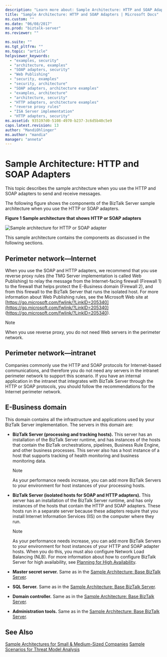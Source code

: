 ```yaml
---
description: "Learn more about: Sample Architecture: HTTP and SOAP Adapters"
title: "Sample Architecture: HTTP and SOAP Adapters | Microsoft Docs"
ms.custom: ""
ms.date: "06/08/2017"
ms.prod: "biztalk-server"
ms.reviewer: ""

ms.suite: ""
ms.tgt_pltfrm: ""
ms.topic: "article"
helpviewer_keywords:
  - "examples, security"
  - "architecture, examples"
  - "SOAP adapters, security"
  - "Web Publishing"
  - "security, examples"
  - "security, architecture"
  - "SOAP adapters, architecture examples"
  - "examples, architecture"
  - "architecture, security"
  - "HTTP adapters, architecture examples"
  - "reverse proxy rules"
  - "ISA Server implementation"
  - "HTTP adapters, security"
ms.assetid: 935197d0-5108-4970-b237-3c6d5b40c5e9
caps.latest.revision: 13
author: "MandiOhlinger"
ms.author: "mandia"
manager: "anneta"
---
```

# Sample Architecture: HTTP and SOAP Adapters
This topic describes the sample architecture when you use the HTTP and SOAP adapters to send and receive messages.

 The following figure shows the components of the BizTalk Server sample architecture when you use the HTTP or SOAP adapters.

 **Figure 1 Sample architecture that shows HTTP or SOAP adapters**

 ![Sample architecture for HTTP or SOAP adapter](../core/media/tdi-sec-refarch-http.gif "TDI_Sec_RefArch_HTTP")

 This sample architecture contains the components as discussed in the following sections.

## Perimeter network―Internet
 When you use the SOAP and HTTP adapters, we recommend that you use reverse proxy rules (the TMG Server implementation is called Web Publishing) to relay the message from the Internet-facing firewall (Firewall 1) to the firewall that helps protect the E-Business domain (Firewall 2), and from this firewall to the BizTalk Server that runs the isolated host. For more information about Web Publishing rules, see the Microsoft Web site at [https://go.microsoft.com/fwlink/?LinkID=205340](https://go.microsoft.com/fwlink/?LinkID=205340) (https://go.microsoft.com/fwlink/?LinkID=205340).

> [!NOTE]
>  When you use reverse proxy, you do not need Web servers in the perimeter network.

## Perimeter network―intranet
 Companies commonly use the HTTP and SOAP protocols for Internet-based communications, and therefore you do not need any servers in the intranet perimeter network to support this scenario. If you have an internal application in the intranet that integrates with BizTalk Server through the HTTP or SOAP protocols, you should follow the recommendations for the Internet perimeter network.

## E-Business domain
 This domain contains all the infrastructure and applications used by your BizTalk Server implementation. The servers in this domain are:

-   **BizTalk Server (processing and tracking hosts).** This server has an installation of the BizTalk Server runtime, and has instances of the hosts that contain the BizTalk orchestrations, pipelines, Business Rule Engine, and other business processes. This server also has a host instance of a host that supports tracking of health monitoring and business monitoring data.

    > [!NOTE]
    >  As your performance needs increase, you can add more BizTalk Servers to your environment for host instances of your processing hosts.

-   **BizTalk Server (isolated hosts for SOAP and HTTP adapters).** This server has an installation of the BizTalk Server runtime, and has only instances of the hosts that contain the HTTP and SOAP adapters. These hosts run in a separate server because these adapters require that you install Internet Information Services (IIS) on the computer where they run.

    > [!NOTE]
    >  As your performance needs increase, you can add more BizTalk Servers to your environment for host instances of your HTTP and SOAP adapter hosts. When you do this, you must also configure Network Load Balancing (NLB). For more information about how to configure BizTalk Server for high availability, see [Planning for High Availability](../core/planning-for-high-availability3.md).

-   **Master secret server.** Same as in the [Sample Architecture: Base BizTalk Server](../core/sample-architecture-base-biztalk-server.md).

-   **SQL Server.** Same as in the [Sample Architecture: Base BizTalk Server](../core/sample-architecture-base-biztalk-server.md).

-   **Domain controller.** Same as in the [Sample Architecture: Base BizTalk Server](../core/sample-architecture-base-biztalk-server.md).

-   **Administration tools.** Same as in the [Sample Architecture: Base BizTalk Server](../core/sample-architecture-base-biztalk-server.md).

## See Also
 [Sample Architectures for Small & Medium-Sized Companies](../core/sample-architectures-for-small-medium-sized-companies.md)
 [Sample Scenarios for Threat Model Analysis](../core/sample-scenarios-for-threat-model-analysis.md)
